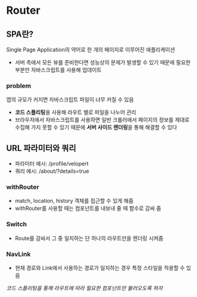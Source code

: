 # Router

## SPA란?
 Single Page Application의 약어로 한 개의 페이지로 이루어진 애플리케이션
 - 서버 측에서 모든 뷰를 준비한다면 성능상의 문제가 발생할 수 있기 때문에 필요한 부분만 자바스크립트를 사용해 업데이트
 
### problem
  앱의 규모가 커지면 자바스크립트 파일이 너무 커질 수 있음
  - **코드 스플리팅**을 사용해 라우트 별로 파일을 나누어 관리
  - 브라우저에서 자바스크립트를 사용하면 일반 크롤러에서 페이지의 정보를 제대로 수집해 가지 못할 수 있기 때문에 **서버 사이드 렌더링**을 통해 해결할 수 있다
  
## URL 파라미터와 쿼리
 - 파라미터 예시: /profile/velopert
 - 쿼리 예시: /about/?details=true
  
 
 ### withRouter
 - match, location, history 객체를 접근할 수 있게 해줌
 - withRouter를 사용할 때는 컴포넌트를 내보내 줄 때 함수로 감싸 줌
 
 ### Switch
  - Route를 감싸서 그 중 일치하는 단 하나의 라우트만을 렌더링 시켜줌
  
  ### NavLink
   - 현재 경로와 Link에서 사용하는 경로가 일치하는 경우 특정 스타일을 적용할 수 있음
   
   *코드 스플리팅을 통해 라우트에 따라 필요한 컴포넌트만 불러오도록 하자*
